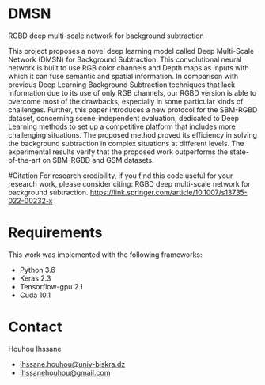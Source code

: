 # DMSN
RGBD deep multi-scale network for background subtraction

This project proposes a novel deep learning model called Deep Multi-Scale Network (DMSN) for Background Subtraction. This convolutional neural network is built to use RGB color channels and Depth maps as inputs with which it can fuse semantic and spatial information. In comparison with previous Deep Learning Background Subtraction techniques that lack information due to its use of only RGB channels, our RGBD version is able to overcome most of the drawbacks, especially in some particular kinds of challenges. Further, this paper introduces a new protocol for the SBM-RGBD dataset, concerning scene-independent evaluation, dedicated to Deep Learning methods to set up a competitive platform that includes more challenging situations. The proposed method proved its efficiency in solving the background subtraction in complex situations at different levels. The experimental results verify that the proposed work outperforms the state-of-the-art on SBM-RGBD and GSM datasets.

#Citation
For research credibility, if you find this code useful for your research work, please consider citing: RGBD deep multi-scale network for background subtraction.
https://link.springer.com/article/10.1007/s13735-022-00232-x

# Requirements
This work was implemented with the following frameworks:

- Python 3.6
- Keras 2.3
- Tensorflow-gpu 2.1
- Cuda 10.1

# Contact

Houhou Ihssane

- ihssane.houhou@univ-biskra.dz
- ihssanehouhou@gmail.com
